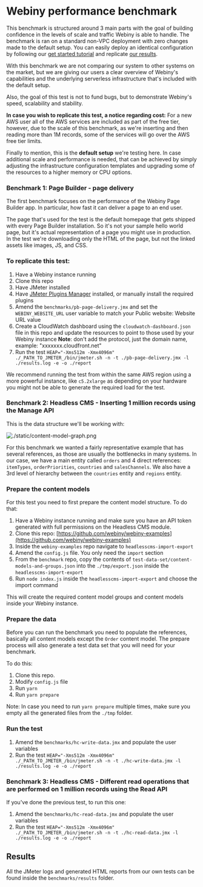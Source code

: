 # Webiny performance benchmark

This benchmark is structured around 3 main parts with the goal of building confidence in the levels of scale and traffic Webiny is able to handle. The benchmark is ran on a standard non-VPC deployment with zero changes made to the default setup. You can easily deploy an identical configuration by following our [get started tutorial](<[http://docs.webiny.com/docs/tutorials/install-webiny/](http://docs.webiny.com/docs/tutorials/install-webiny/)>) and replicate [our results](https://docs.webiny.com/docs/webiny-overview/performance-benchmark/introduction).

With this benchmark we are not comparing our system to other systems on the market, but we are giving our users a clear overview of Webiny's capabilities and the underlying serverless infrastructure that's included with the default setup.

Also, the goal of this test is not to fund bugs, but to demonstrate Webiny's speed, scalability and stability.

**In case you wish to replicate this test, a notice regarding cost:**
For a new AWS user all of the AWS services are included as part of the free tier, however, due to the scale of this benchmark, as we're inserting and then reading more than 1M records, some of the services will go over the AWS free tier limits.

Finally to mention, this is the **default setup** we're testing here. In case additional scale and performance is needed, that can be achieved by simply adjusting the infrastructure configuration templates and upgrading some of the resources to a higher memory or CPU options.

### Benchmark 1: Page Builder - page delivery

The first benchmark focuses on the performance of the Webiny Page Builder app. In particular, how fast it can deliver a page to an end user.

The page that's used for the test is the default homepage that gets shipped with every Page Builder installation. So it's not your sample hello world page, but it's actual representation of a page you might use in production. In the test we're downloading only the HTML of the page, but not the linked assets like images, JS, and CSS.

### To replicate this test:

1. Have a Webiny instance running
2. Clone this repo
3. Have JMeter installed
5. Have [JMeter Plugins Manager](https://jmeter-plugins.org/install/Install/) installed, or manually install the required plugins
5. Amend the `benchmarks/pb-page-delivery.jmx` and set the `WEBINY_WEBSITE_URL` user variable to match your Public website: Website URL value
6. Create a CloudWatch dashboard using the `cloudwatch-dashboard.json` file in this repo and update the resources to point to those used by your Webiny instance
   **Note**: don't add the protocol, just the domain name, example: "xxxxxxx.cloudfront.net"
6. Run the test `HEAP="-Xms512m -Xmx4096m" ./_PATH_TO_JMETER_/bin/jmeter.sh -n -t ./pb-page-delivery.jmx -l ./results.log -e -o ./report`

We recommend running the test from within the same AWS region using a more powerful instance, like `c5.2xlarge` as depending on your hardware you might not be able to generate the required load for the test.

### Benchmark 2: Headless CMS - Inserting 1 million records using the Manage API

This is the data structure we'll be working with:

![./static/content-model-graph.png](./static/content-model-graph.png)

For this benchmark we wanted a fairly representative example that has several references, as those are usually the bottlenecks in many systems. In our case, we have a main entity called `orders` and 4 direct references: `itemTypes`, `orderPriorities`, `countries` and `salesChannels`. We also have a 3rd level of hierarchy between the `countries` entity and `regions` entity.

### Prepare the content models

For this test you need to first prepare the content model structure. To do that:

1. Have a Webiny instance running and make sure you have an API token generated with full permissions on the Headless CMS module.
2. Clone this repo: [https://github.com/webiny/webiny-examples](https://github.com/webiny/webiny-examples)
3. Inside the `webiny-examples` repo navigate to `headlesscms-import-export`
4. Amend the `config.js` file. You only need the `import` section
5. From the `benchmark` repo, copy the contents of `test-data-set/content-models-and-groups.json` into the `./tmp/export.json` inside the `headlesscms-import-export`
6. Run `node index.js` inside the `headlesscms-import-export` and choose the import command

This will create the required content model groups and content models inside your Webiny instance.

### Prepare the data

Before you can run the benchmark you need to populate the references, basically all content models except the `Order` content model. The prepare process will also generate a test data set that you will need for your benchmark.

To do this:

1. Clone this repo.
2. Modify `config.js` file
3. Run `yarn`
4. Run `yarn prepare`

Note: In case you need to run `yarn prepare` multiple times, make sure you empty all the generated files from the `./tmp` folder.

### Run the test

1. Amend the `benchmarks/hc-write-data.jmx` and populate the user variables
2. Run the test `HEAP="-Xms512m -Xmx4096m" ./_PATH_TO_JMETER_/bin/jmeter.sh -n -t ./hc-write-data.jmx -l ./results.log -e -o ./report`

### Benchmark 3: Headless CMS - Different read operations that are performed on 1 million records using the Read API

If you've done the previous test, to run this one:

1. Amend the `benchmarks/hc-read-data.jmx` and populate the user variables
2. Run the test `HEAP="-Xms512m -Xmx4096m" ./_PATH_TO_JMETER_/bin/jmeter.sh -n -t ./hc-read-data.jmx -l ./results.log -e -o ./report`

## Results

All the JMeter logs and generated HTML reports from our own tests can be found inside the `benchmarks/results` folder.

